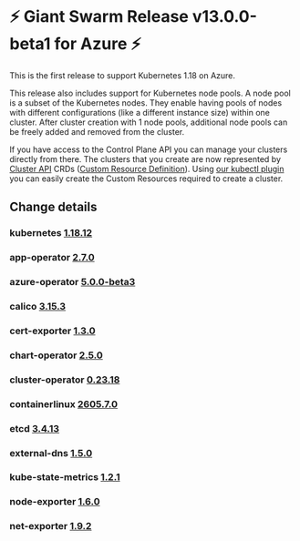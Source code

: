 # :zap: Giant Swarm Release v13.0.0-beta1 for Azure :zap:

This is the first release to support Kubernetes 1.18 on Azure.

This release also includes support for Kubernetes node pools.
A node pool is a subset of the Kubernetes nodes. They enable having pools of nodes with different configurations (like a different instance size) within one cluster.
After cluster creation with 1 node pools, additional node pools can be freely added and removed from the cluster.

If you have access to the Control Plane API you can manage your clusters directly from there.
The clusters that you create are now represented by [Cluster API](https://cluster-api.sigs.k8s.io/) CRDs ([Custom Resource Definition](https://kubernetes.io/docs/tasks/extend-kubernetes/custom-resources/custom-resource-definitions/)).
Using [our kubectl plugin](https://github.com/giantswarm/kubectl-gs/) you can easily create the Custom Resources required to create a cluster.

## Change details

### kubernetes [1.18.12](https://github.com/kubernetes/kubernetes/blob/master/CHANGELOG/CHANGELOG-1.18.md#v11812)
### app-operator [2.7.0](https://github.com/giantswarm/app-operator/blob/master/CHANGELOG.md#270---2020-11-09)
### azure-operator [5.0.0-beta3](https://github.com/giantswarm/azure-operator/blob/master/CHANGELOG.md#500-beta3---2020-11-16)
### calico [3.15.3](https://github.com/projectcalico/calico/releases/tag/v3.15.3)
### cert-exporter [1.3.0](https://github.com/giantswarm/cert-exporter/blob/master/CHANGELOG.md#130---2020-09-17)
### chart-operator [2.5.0](https://github.com/giantswarm/chart-operator/blob/master/CHANGELOG.md#250---2020-11-09)
### cluster-operator [0.23.18](https://github.com/giantswarm/cluster-operator/blob/legacy/CHANGELOG.md#02318---2020-10-21)
### containerlinux [2605.7.0](https://www.flatcar-linux.org/releases/#release-2605.7.0)
### etcd [3.4.13](https://github.com/etcd-io/etcd/releases/tag/v3.4.13)
### external-dns [1.5.0](https://github.com/giantswarm/external-dns-app/blob/master/CHANGELOG.md#150---2020-10-07)
### kube-state-metrics [1.2.1](https://github.com/giantswarm/kube-state-metrics-app/blob/master/CHANGELOG.md#121---2020-10-29)
### node-exporter [1.6.0](https://github.com/giantswarm/node-exporter-app/blob/master/CHANGELOG.md#160---2020-10-26)
### net-exporter [1.9.2](https://github.com/giantswarm/net-exporter/blob/master/CHANGELOG.md#192---2020-08-21)
